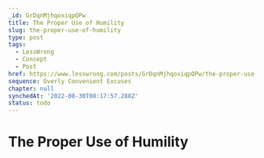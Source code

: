 ```yaml
---
_id: GrDqnMjhqoxiqpQPw
title: The Proper Use of Humility
slug: the-proper-use-of-humility
type: post
tags:
  - LessWrong
  - Concept
  - Post
href: https://www.lesswrong.com/posts/GrDqnMjhqoxiqpQPw/the-proper-use-of-humility
sequence: Overly Convenient Excuses
chapter: null
synchedAt: '2022-08-30T08:17:57.288Z'
status: todo
---
```


# The Proper Use of Humility
